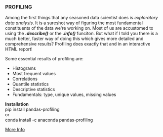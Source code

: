 <h3> PROFILING </h3>

Among the first things that any seasoned data scientist does is <i>exploratory data analysis</i>. It is a sureshot way of figuring the most fundamental constituents of the data  we're working on. Most of us are accustomed to using the <i><b>.describe()</b></i> or the <i><b>.info()</b></i> funciton. But what if I told you there is a much better, faster way of doing this which gives more detailed and comprehensive results? Profiling does exactly that and in an interactive HTML report! 

Some essential results of profiling are:
- Histograms
- Most frequent values
- Correlations
- Quantile statistics
- Descriptive statistics
- Fundamentals: type, unique values, missing values


<b>Installation</b><br>
pip install pandas-profiling<br>
or<br>
conda install -c anaconda pandas-profiling

<p>
<a href = 'https://pypi.org/project/pandas-profiling/'>More Info</a>
